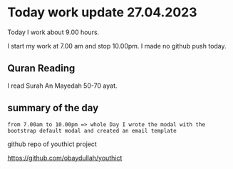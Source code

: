 # Today work update 27.04.2023

Today I work about 9.00 hours.

I start my work at 7.00 am and stop 10.00pm.
I made no github push today.

## Quran Reading

I read Surah An Mayedah 50-70 ayat.

## summary of the day

    from 7.00am to 10.00pm => whole Day I wrote the modal with the bootstrap default modal and created an email template

github repo of youthict project

https://github.com/obaydullah/youthict
